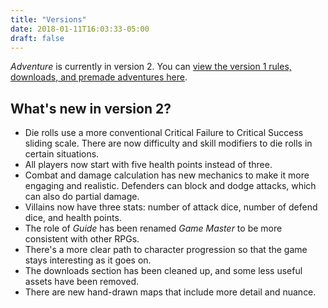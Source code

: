 ```yaml
---
title: "Versions"
date: 2018-01-11T16:03:33-05:00
draft: false
---
```


*Adventure* is currently in version 2. You can [view the version 1 rules, downloads, and premade adventures here](/v1).

## What's new in version 2?

- Die rolls use a more conventional Critical Failure to Critical Success sliding scale. There are now difficulty and skill modifiers to die rolls in certain situations.
- All players now start with five health points instead of three.
- Combat and damage calculation has new mechanics to make it more engaging and realistic. Defenders can block and dodge attacks, which can also do partial damage.
- Villains now have three stats: number of attack dice, number of defend dice, and health points.
- The role of *Guide* has been renamed *Game Master* to be more consistent with other RPGs.
- There's a more clear path to character progression so that the game stays interesting as it goes on.
- The downloads section has been cleaned up, and some less useful assets have been removed.
- There are new hand-drawn maps that include more detail and nuance.